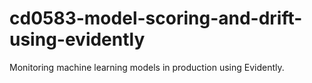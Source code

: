 # cd0583-model-scoring-and-drift-using-evidently
Monitoring machine learning models in production using Evidently.
